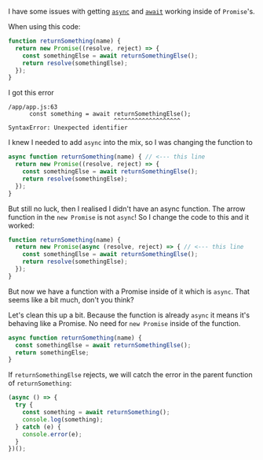 I have some issues with getting [`async`](https://developer.mozilla.org/en-US/docs/Web/JavaScript/Reference/Statements/async_function) and [`await`](https://developer.mozilla.org/en-US/docs/Web/JavaScript/Reference/Operators/await) working inside of `Promise`'s.

When using this code:

```js
function returnSomething(name) {
  return new Promise((resolve, reject) => {
    const somethingElse = await returnSomethingElse();
    return resolve(somethingElse);
  });
}
```

I got this error

```
/app/app.js:63
      const something = await returnSomethingElse();
                              ^^^^^^^^^^^^^^^^^^^
SyntaxError: Unexpected identifier
```

I knew I needed to add `async` into the mix, so I was changing the function to

```js
async function returnSomething(name) { // <--- this line
  return new Promise((resolve, reject) => {
    const somethingElse = await returnSomethingElse();
    return resolve(somethingElse);
  });
}
```

But still no luck, then I realised I didn't have an async function. The arrow function in the `new Promise` is not `async`! So I change the code to this and it worked:

```js
function returnSomething(name) {
  return new Promise(async (resolve, reject) => { // <--- this line
    const somethingElse = await returnSomethingElse();
    return resolve(somethingElse);
  });
}
```

But now we have a function with a Promise inside of it which is `async`. That seems like a bit much, don't you think?

Let's clean this up a bit. Because the function is already `async` it means it's behaving like a Promise. No need for `new Promise` inside of the function.

```js
async function returnSomething(name) {
  const somethingElse = await returnSomethingElse();
  return somethingElse;
}
```

If `returnSomethingElse` rejects, we will catch the error in the parent function of `returnSomething`:

```js
(async () => {
  try {
    const something = await returnSomething();
    console.log(something);
  } catch (e) {
    console.error(e);
  }
})();
```
